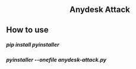 <h2 align=center><b>Anydesk Attack</b></h2>

## How to use
##### pip install pyinstaller
##### pyinstaller --onefile anydesk-attack.py
